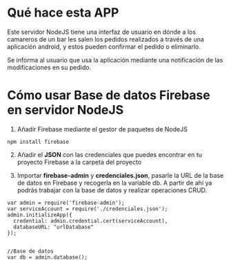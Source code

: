 Qué hace esta APP
=================
Este servidor NodeJS tiene una interfaz de usuario en dónde a los camareros de un bar les salen los pedidos realizados a través de una aplicación android, y estos pueden confirmar el pedido o eliminarlo.

Se informa al usuario que usa la aplicación mediante una notificación de las modificaciones en su pedido.

Cómo usar Base de datos Firebase en servidor NodeJS
=====================

1. Añadir Firebase mediante el gestor de paquetes de NodeJS

```
npm install firebase

```

2. Añadir el **JSON** con las credenciales que puedes encontrar en tu proyecto Firebase a la carpeta del proyecto

3. Importar **firebase-admin** y **credenciales.json**, pasarle la URL de la base de datos en Firebase y recogerla en la variable db. A partir de ahí ya podrás trabajar con la base de datos y realizar operaciones CRUD.

```
var admin = require('firebase-admin');
var serviceAccount = require('./credenciales.json');
admin.initializeApp({
  credential: admin.credential.cert(serviceAccount),
  databaseURL: "urlDatabase"
});


//Base de datos
var db = admin.database();

```